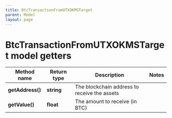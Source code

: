 ```yaml
---
title: BtcTransactionFromUTXOKMSTarget
parent: Model
layout: page
---
```


# BtcTransactionFromUTXOKMSTarget model getters

Method name | Return type | Description | Notes
------------ | ------------- | ------------- | -------------
**getAddress()** | **string** | The blockchain address to receive the assets |
**getValue()** | **float** | The amount to receive (in BTC) |

